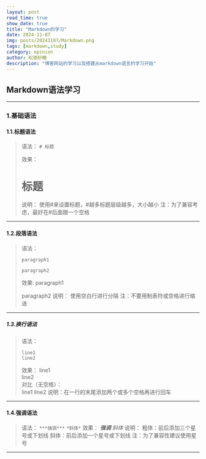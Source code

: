 ```yaml
---
layout: post
read_time: true
show_date: true
title: "Markdown的学习"
date: 2024-11-07
img: posts/20241107/Markdown.png
tags: [markdown,study]
category: opinion
author: 松坂砂糖
description: "博客网站的学习以及搭建从markdown语言的学习开始"
---
```


## Markdown语法学习

***

### 1.基础语法
#### 1.1.标题语法
> 语法：
> `# 标题`
>
> 效果：
> # 标题
>
> 说明：
> 使用\#来设置标题，\#越多标题层级越多，大小越小
> 注：为了兼容考虑，最好在\#后面跟一个空格

***

#### 1.2.段落语法
> 语法：
> ```
> paragraph1
>
> paragraph2
> ```
> 效果:
> paragraph1
>
> paragraph2
> 说明：
> 使用空白行进行分隔
> 注：不要用制表符或空格进行缩进

***

##### 1.3.换行语法
> 语法：
> ```
> line1  
> line2  
> ```
> 效果：
> line1  
> line2  
> 对比（无空格）：  
> line1
> line2
> 说明：在一行的末尾添加两个或多个空格再进行回车

***

#### 1.4.强调语法
> 语法：
> `***强调***`
> `*斜体*`
> 效果：
> ***强调***
> *斜体*
> 说明：
> 粗体：前后添加三个星号或下划线
> 斜体：前后添加一个星号或下划线
> 注：为了兼容性建议使用星号

***
